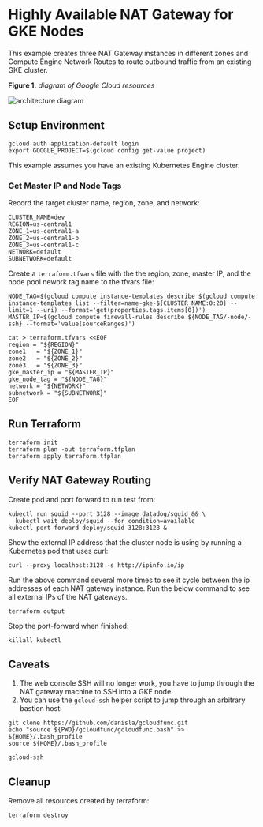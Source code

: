 # Highly Available NAT Gateway for GKE Nodes

This example creates three NAT Gateway instances in different zones and Compute Engine Network Routes to route outbound traffic from an existing GKE cluster.

**Figure 1.** *diagram of Google Cloud resources*

![architecture diagram](https://raw.githubusercontent.com/GoogleCloudPlatform/terraform-google-nat-gateway/master/examples/gke-ha-nat-gateway/diagram.png)

## Setup Environment

```
gcloud auth application-default login
export GOOGLE_PROJECT=$(gcloud config get-value project)
```

This example assumes you have an existing Kubernetes Engine cluster.

### Get Master IP and Node Tags

Record the target cluster name, region, zone, and network:

```
CLUSTER_NAME=dev
REGION=us-central1
ZONE_1=us-central1-a
ZONE_2=us-central1-b
ZONE_3=us-central1-c
NETWORK=default
SUBNETWORK=default
```

Create a `terraform.tfvars` file with the the region, zone, master IP, and the node pool nework tag name to the tfvars file:

```
NODE_TAG=$(gcloud compute instance-templates describe $(gcloud compute instance-templates list --filter=name~gke-${CLUSTER_NAME:0:20} --limit=1 --uri) --format='get(properties.tags.items[0])')
MASTER_IP=$(gcloud compute firewall-rules describe ${NODE_TAG/-node/-ssh} --format='value(sourceRanges)')

cat > terraform.tfvars <<EOF
region = "${REGION}"
zone1   = "${ZONE_1}"
zone2   = "${ZONE_2}"
zone3   = "${ZONE_3}"
gke_master_ip = "${MASTER_IP}"
gke_node_tag = "${NODE_TAG}"
network = "${NETWORK}"
subnetwork = "${SUBNETWORK}"
EOF
```

## Run Terraform

```
terraform init
terraform plan -out terraform.tfplan
terraform apply terraform.tfplan
```

## Verify NAT Gateway Routing

Create pod and port forward to run test from:

```
kubectl run squid --port 3128 --image datadog/squid && \
  kubectl wait deploy/squid --for condition=available
kubectl port-forward deploy/squid 3128:3128 &
```

Show the external IP address that the cluster node is using by running a Kubernetes pod that uses curl:

```
curl --proxy localhost:3128 -s http://ipinfo.io/ip
```

Run the above command several more times to see it cycle between the ip addresses of each NAT gateway instance. Run the below command to see all external IPs of the NAT gateways.

```
terraform output
```

Stop the port-forward when finished:

```
killall kubectl
```

## Caveats

1. The web console SSH will no longer work, you have to jump through the NAT gateway machine to SSH into a GKE node.
2. You can use the `gcloud-ssh` helper script to jump through an arbitrary bastion host:

```
git clone https://github.com/danisla/gcloudfunc.git
echo "source ${PWD}/gcloudfunc/gcloudfunc.bash" >> ${HOME}/.bash_profile
source ${HOME}/.bash_profile

gcloud-ssh
```

## Cleanup

Remove all resources created by terraform:

```
terraform destroy
```